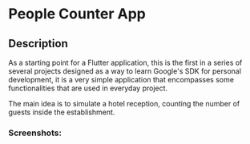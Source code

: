 # People Counter App

## Description

As a starting point for a Flutter application, this is the first in a series of several projects designed as a way to learn Google's SDK for personal development, it is a very simple application that encompasses some functionalities that are used in everyday project.

The main idea is to simulate a hotel reception, counting the number of guests inside the establishment.

### Screenshots:
